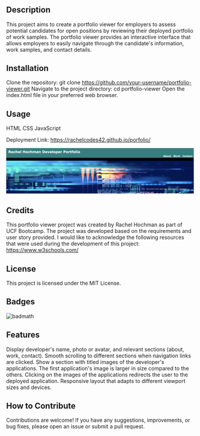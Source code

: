 # <Professional Portfolio>

## Description

This project aims to create a portfolio viewer for employers to assess potential candidates for open positions by reviewing their deployed portfolio of work samples. The portfolio viewer provides an interactive interface that allows employers to easily navigate through the candidate's information, work samples, and contact details.

## Installation

Clone the repository: git clone https://github.com/your-username/portfolio-viewer.git
Navigate to the project directory: cd portfolio-viewer
Open the index.html file in your preferred web browser.

## Usage

HTML
CSS
JavaScript

Deployment Link:
 https://rachelcodes42.github.io/porfolio/ 

![alt text](.vscode/assests/mainshot.png)

## Credits

This portfolio viewer project was created by Rachel Hochman as part of UCF Bootcamp. The project was developed based on the requirements and user story provided. I would like to acknowledge the following resources that were used during the development of this project: https://www.w3schools.com/ 

## License

This project is licensed under the MIT License.


## Badges

![badmath](https://img.shields.io/github/languages/top/lernantino/badmath)

## Features

Display developer's name, photo or avatar, and relevant sections (about, work, contact). Smooth scrolling to different sections when navigation links are clicked. Show a section with titled images of the developer's applications. The first application's image is larger in size compared to the others. Clicking on the images of the applications redirects the user to the deployed application. Responsive layout that adapts to different viewport sizes and devices.

## How to Contribute

Contributions are welcome! If you have any suggestions, improvements, or bug fixes, please open an issue or submit a pull request.